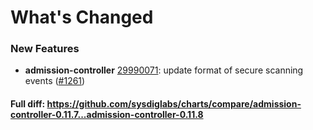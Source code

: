 # What's Changed

### New Features
- **admission-controller** [29990071](https://github.com/sysdiglabs/charts/commit/29990071c1bc447d96ba48b9021892932d984fc5): update format of secure scanning events ([#1261](https://github.com/sysdiglabs/charts/issues/1261))
#### Full diff: https://github.com/sysdiglabs/charts/compare/admission-controller-0.11.7...admission-controller-0.11.8
